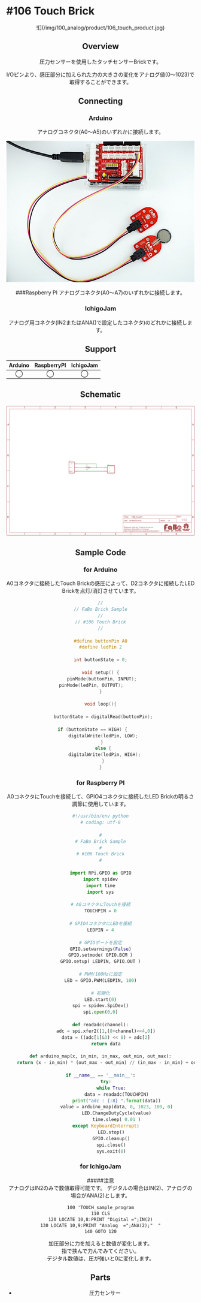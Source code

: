 # #106 Touch Brick
<center>![](/img/100_analog/product/106_touch_product.jpg)
<!--COLORME-->

## Overview
圧力センサーを使用したタッチセンサーBrickです。

I/Oピンより、感圧部分に加えられた力の大きさの変化をアナログ値(0〜1023)で取得することができます。

## Connecting

### Arduino
アナログコネクタ(A0〜A5)のいずれかに接続します。

![](/img/100_analog/connect/106_touch_connect.jpg)

###Raspberry PI
アナログコネクタ(A0〜A7)のいずれかに接続します。

### IchigoJam
アナログ用コネクタ(IN2またはANA()で設定したコネクタ)のどれかに接続します。


## Support
|Arduino|RaspberryPI|IchigoJam|
|:--:|:--:|:--:|
|◯|◯|◯|

## Schematic
![](/img/100_analog/schematic/106_touch_schematic.png)

## Sample Code
### for Arduino
A0コネクタに接続したTouch Brickの感圧によって、D2コネクタに接続したLED Brickを点灯/消灯させています。

```c
//
// FaBo Brick Sample
//
// #106 Touch Brick
//

#define buttonPin A0
#define ledPin 2

int buttonState = 0;

void setup() {
  pinMode(buttonPin, INPUT); 
  pinMode(ledPin, OUTPUT);         
}

void loop(){
 
  buttonState = digitalRead(buttonPin);

  if (buttonState == HIGH) {        
    digitalWrite(ledPin, LOW);  
  } 
  else {
    digitalWrite(ledPin, HIGH); 
  }
}
```

### for Raspberry PI
A0コネクタにTouchを接続して、GPIO4コネクタに接続したLED Brickの明るさ調節に使用しています。
```python
#!/usr/bin/env python
# coding: utf-8

#
# FaBo Brick Sample
#
# #106 Touch Brick
#

import RPi.GPIO as GPIO
import spidev
import time
import sys

# A0コネクタにTouchを接続
TOUCHPIN = 0

# GPIO4コネクタにLEDを接続
LEDPIN = 4

# GPIOポートを設定
GPIO.setwarnings(False)
GPIO.setmode( GPIO.BCM )
GPIO.setup( LEDPIN, GPIO.OUT )

# PWM/100Hzに設定
LED = GPIO.PWM(LEDPIN, 100)

# 初期化
LED.start(0)
spi = spidev.SpiDev()
spi.open(0,0)

def readadc(channel):
	adc = spi.xfer2([1,(8+channel)<<4,0])
	data = ((adc[1]&3) << 8) + adc[2]
	return data

def arduino_map(x, in_min, in_max, out_min, out_max):
	return (x - in_min) * (out_max - out_min) // (in_max - in_min) + out_min

if __name__ == '__main__':
	try:
		while True:
			data = readadc(TOUCHPIN)
			print("adc : {:8} ".format(data))
			value = arduino_map(data, 0, 1023, 100, 0)
			LED.ChangeDutyCycle(value)
			time.sleep( 0.01 )
	except KeyboardInterrupt:
		LED.stop()
		GPIO.cleanup()
		spi.close()
		sys.exit(0)
```

### for IchigoJam
#####注意<br>アナログはIN2のみで数値取得可能です。
デジタルの場合はIN(2)、アナログの場合がANA(2)とします。
```Basic
100 'TOUCH_sample_program
110 CLS
120 LOCATE 10,8:PRINT "Digital =";IN(2)
130 LOCATE 10,9:PRINT "Analog  =";ANA(2);"  "
140 GOTO 120
```
加圧部分に力を加えると数値が変化します。<br>
指で挟んで力んでみてください。<br>
デジタル数値は、圧が強いと0に変化します。


## Parts
- 圧力センサー

